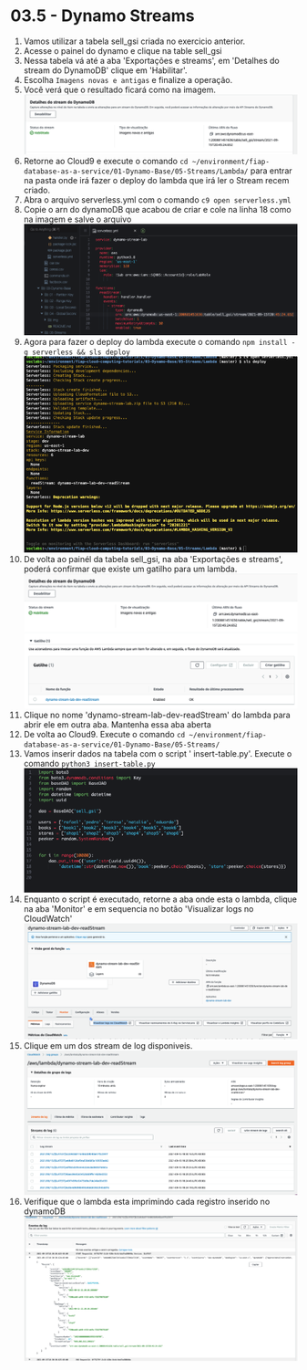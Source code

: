 # 03.5 - Dynamo Streams

1. Vamos utilizar a tabela sell_gsi criada no exercicio anterior. 
2. Acesse o painel do dynamo e clique na table sell_gsi
3. Nessa tabela vá até a aba 'Exportações e streams', em 'Detalhes do stream do DynamoDB' clique em 'Habilitar'.
4. Escolha `Imagens novas e antigas` e finalize a operação. 
5. Você verá que o resultado ficará como na imagem.
   ![alt](img/stream1.png)
6. Retorne ao Cloud9 e execute o comando `cd ~/environment/fiap-database-as-a-service/01-Dynamo-Base/05-Streams/Lambda/` para entrar na pasta onde irá fazer o deploy do lambda que irá ler o Stream recem criado.
7. Abra o arquivo serverless.yml com o comando `c9 open serverless.yml`
8. Copie o arn do dynamoDB que acabou de criar e cole na linha 18 como na imagem e salve o arquivo
   ![alt](img/stream2.png)
8. Agora para fazer o deploy do lambda execute o comando `npm install -g serverless && sls deploy`
    ![alt](img/stream3.png)
9. De volta ao painél da tabela sell_gsi, na aba 'Exportações e streams', poderá confirmar que existe um gatilho para um lambda.
    ![alt](img/stream4.png)
10. Clique no nome 'dynamo-stream-lab-dev-readStream' do lambda para abrir ele em outra aba. Mantenha essa aba aberta
11. De volta ao Cloud9. Execute o comando `cd ~/environment/fiap-database-as-a-service/01-Dynamo-Base/05-Streams/`
12. Vamos inserir dados na tabela com o script ' insert-table.py'. Execute o comando `python3 insert-table.py`
    ![](img/stream5.png)
13. Enquanto o script é executado, retorne a aba onde esta o lambda, clique na aba 'Monitor' e em sequencia no botão 'Visualizar logs no CloudWatch'
    ![](img/stream6.png)
14. Clique em um dos stream de log disponiveis.
    ![](img/stream7.png)
15. Verifique que o lambda esta imprimindo cada registro inserido no dynamoDB
    ![](img/stream8.png)